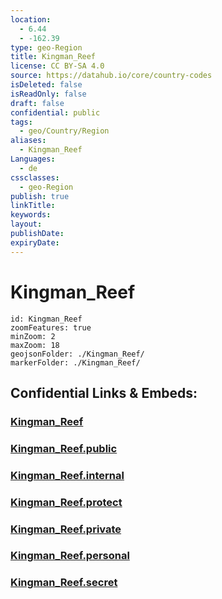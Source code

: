 ```yaml
---
location:
  - 6.44
  - -162.39
type: geo-Region
title: Kingman_Reef
license: CC BY-SA 4.0
source: https://datahub.io/core/country-codes
isDeleted: false
isReadOnly: false
draft: false
confidential: public
tags:
  - geo/Country/Region
aliases:
  - Kingman_Reef
Languages:
  - de
cssclasses:
  - geo-Region
publish: true
linkTitle:
keywords:
layout:
publishDate:
expiryDate:
---
```


# Kingman_Reef

```leaflet
id: Kingman_Reef
zoomFeatures: true 
minZoom: 2 
maxZoom: 18
geojsonFolder: ./Kingman_Reef/
markerFolder: ./Kingman_Reef/
```


## Confidential Links & Embeds: 

### [Kingman_Reef](/_Standards/Earth/Continent/America~North/USA/USA~Islands/Counties/Kingman_Reef.md) 

### [Kingman_Reef.public](/_public/Earth/Continent/America~North/USA/USA~Islands/Counties/Kingman_Reef.public.md) 

### [Kingman_Reef.internal](/_internal/Earth/Continent/America~North/USA/USA~Islands/Counties/Kingman_Reef.internal.md) 

### [Kingman_Reef.protect](/_protect/Earth/Continent/America~North/USA/USA~Islands/Counties/Kingman_Reef.protect.md) 

### [Kingman_Reef.private](/_private/Earth/Continent/America~North/USA/USA~Islands/Counties/Kingman_Reef.private.md) 

### [Kingman_Reef.personal](/_personal/Earth/Continent/America~North/USA/USA~Islands/Counties/Kingman_Reef.personal.md) 

### [Kingman_Reef.secret](/_secret/Earth/Continent/America~North/USA/USA~Islands/Counties/Kingman_Reef.secret.md)

